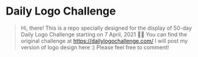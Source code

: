 # Daily Logo Challenge
> Hi, there!
> This is a repo specially designed for the display of 50-day Daily Logo Challenge starting on 7 April, 2021 🎉✨
> You can find the original challenge at https://dailylogochallenge.com/
> I will post my version of logo design here :)
> Please feel free to comment!
